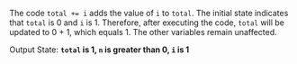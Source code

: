 The code `total += i` adds the value of `i` to `total`. The initial state indicates that `total` is 0 and `i` is 1. Therefore, after executing the code, `total` will be updated to 0 + 1, which equals 1. The other variables remain unaffected.

Output State: **`total` is 1, `n` is greater than 0, `i` is 1**